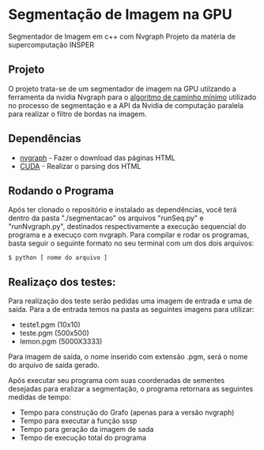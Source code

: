 # Segmentação de Imagem na GPU
Segmentador de Imagem em c++ com Nvgraph
Projeto da matéria de supercomputação
INSPER

## Projeto

O projeto trata-se de um segmentador de imagem na GPU utilzando a ferramenta da nvidia Nvgraph para o [algoritmo de caminho mínimo](https://pt.wikipedia.org/wiki/Algoritmo_de_Dijkstra) utilizado no processo de segmentação e a API da Nvidia de computação paralela para realizar o filtro de bordas na imagem.

## Dependências

* [nvgraph](https://docs.nvidia.com/cuda/nvgraph/index.html) - Fazer o download das páginas HTML
* [CUDA](https://devblogs.nvidia.com/even-easier-introduction-cuda/) - Realizar o parsing dos HTML

## Rodando o Programa

Após ter clonado o repositório e instalado as dependências, você terá dentro da pasta "./segmentacao" os arquivos "runSeq.py" e "runNvgraph.py", destinados respectivamente a execução sequencial do programa e a execuço com nvgraph. Para compilar e rodar os programas, basta seguir o seguinte formato no seu terminal com um dos dois arquivos:

```
$ python [ nome do arquivo ]
```

## Realizaço dos testes:

Para realização dos teste serão pedidas uma imagem de entrada e uma de saída. Para a de entrada temos na pasta as seguintes imagens para utilizar:

- teste1.pgm (10x10)
- teste.pgm (500x500)
- lemon.pgm (5000X3333)

Para imagem de saída, o nome inserido com extensão .pgm, será o nome do arquivo de saída gerado.

Após executar seu programa com suas coordenadas de sementes desejadas para eralizar a segmentação, o programa retornara as seguintes medidas de tempo:

- Tempo para construção do Grafo (apenas para a versão nvgraph)
- Tempo para executar a função sssp
- Tempo para geração da imagem de sada
- Tempo de execução total do programa
